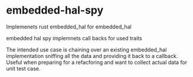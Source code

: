 # embedded-hal-spy
Implemenets rust embedded_hal for embedded_hal

embedded hal spy implemnets call backs for used traits

The intended use case is chaining over an existing embedded_hal implementation sniffing all the data and providing it back to a callback.  Useful when preparing for a refacforing and want to collect actual data for unit test case.

